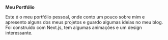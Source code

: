 **Meu Portfólio**

Este é o meu portfólio pessoal, onde conto um pouco sobre mim e apresento alguns dos meus projetos e guardo algumas ideias no meu blog. Foi construído com Next.js, tem algumas animações e um design interessante. 

